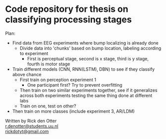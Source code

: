 # Code repository for thesis on classifying processing stages
Plan:
- Find data from EEG experiments where bump localizing is already done
	- Divide data into 'chunks' based on bump location, labeling according to experiment
		- First is perceptual stage, second is x stage, third is y stage, fourth is motor stage
- Train different models (CNN, RNN(LSTM), DBN) to see if they classify above chance
	- First train on perception experiment 1
		- One participant first? Try to prevent overfitting
	- Then train on two similar experiments together, see if it generalizes across both experiments testing the same thing done at different labs
	- Train on one, test on other?
- Then train on more classes (include experiment 3, AR/LDM)

Written by Rick den Otter\
r.denotter@students.uu.nl\
rickdotyt@gmail.com